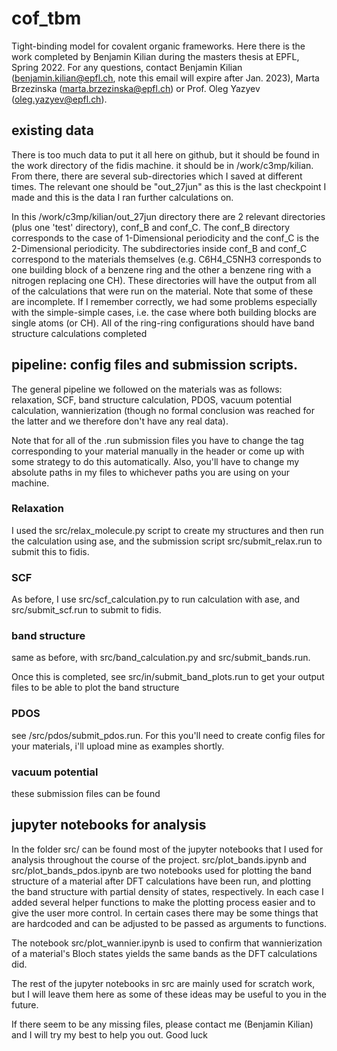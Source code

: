 # cof_tbm
Tight-binding model for covalent organic frameworks. Here there is the work completed by Benjamin Kilian during the masters thesis at EPFL, Spring 2022. For any questions, contact Benjamin Kilian (benjamin.kilian@epfl.ch, note this email will expire after Jan. 2023), Marta Brzezinska (marta.brzezinska@epfl.ch) or Prof. Oleg Yazyev (oleg.yazyev@epfl.ch).

## existing data
There is too much data to put it all here on github, but it should be found in the work directory of the fidis machine. it should be in /work/c3mp/kilian. From there, there are several sub-directories which I saved at different times. The relevant one should be "out_27jun" as this is the last checkpoint I made and this is the data I ran further calculations on.

In this /work/c3mp/kilian/out_27jun directory there are 2 relevant directories (plus one 'test' directory), conf_B and conf_C. The conf_B directory corresponds to the case of 1-Dimensional periodicity and the conf_C is the 2-Dimensional periodicity. The subdirectories inside conf_B and conf_C correspond to the materials themselves (e.g. C6H4_C5NH3 corresponds to one building block of a benzene ring and the other a benzene ring with a nitrogen replacing one CH). These directories will have the output from all of the calculations that were run on the material. Note that some of these are incomplete. If I remember correctly, we had some problems especially with the simple-simple cases, i.e. the case where both building blocks are single atoms (or CH). All of the ring-ring configurations should have band structure calculations completed

## pipeline: config files and submission scripts.
The general pipeline we followed on the materials was as follows: relaxation, SCF, band structure calculation, PDOS, vacuum potential calculation, wannierization (though no formal conclusion was reached for the latter and we therefore don't have any real data).

Note that for all of the .run submission files you have to change the tag corresponding to your material manually in the header or come up with some strategy to do this automatically. Also, you'll have to change my absolute paths in my files to whichever paths you are using on your machine.
### Relaxation
I used the src/relax_molecule.py script to create my structures and then run the calculation using ase, and the submission script src/submit_relax.run to submit this to fidis.

### SCF
As before, I use src/scf_calculation.py to run calculation with ase, and src/submit_scf.run to submit to fidis.

### band structure
same as before, with src/band_calculation.py and src/submit_bands.run.

Once this is completed, see src/in/submit_band_plots.run to get your output files to be able to plot the band structure

### PDOS
see /src/pdos/submit_pdos.run. For this you'll need to create config files for your materials, i'll upload mine as examples shortly.

### vacuum potential
these submission files can be found 

## jupyter notebooks for analysis
In the folder src/ can be found most of the jupyter notebooks that I used for analysis throughout the course of the project. src/plot_bands.ipynb and src/plot_bands_pdos.ipynb are two notebooks used for plotting the band structure of a material after DFT calculations have been run, and plotting the band structure with partial density of states, respectively. In each case I added several helper functions to make the plotting process easier and to give the user more control. In certain cases there may be some things that are hardcoded and can be adjusted to be passed as arguments to functions.

The notebook src/plot_wannier.ipynb is used to confirm that wannierization of a material's Bloch states yields the same bands as the DFT calculations did.

The rest of the jupyter notebooks in src are mainly used for scratch work, but I will leave them here as some of these ideas may be useful to you in the future.


If there seem to be any missing files, please contact me (Benjamin Kilian) and I will try my best to help you out. Good luck
